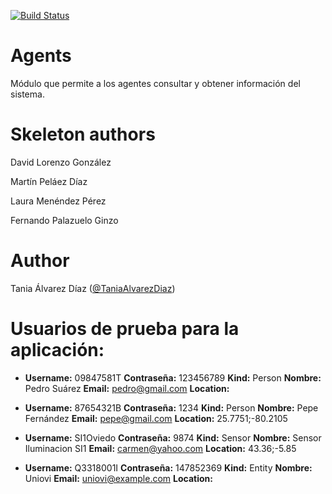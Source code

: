 [![Build Status](https://travis-ci.com/TaniaAlvarezDiaz/Agents.svg?token=ENc151Ahc3Y3oqzaSf7S&branch=master)](https://travis-ci.com/TaniaAlvarezDiaz/Agents)

# Agents
Módulo que permite a los agentes consultar y obtener información del sistema.

# Skeleton authors 
David Lorenzo González

Martín Peláez Díaz

Laura Menéndez Pérez

Fernando Palazuelo Ginzo

# Author
Tania Álvarez Díaz ([@TaniaAlvarezDiaz](https://github.com/TaniaAlvarezDiaz))

# Usuarios de prueba para la aplicación:

- **Username:** 09847581T
  **Contraseña:** 123456789
  **Kind:** Person
  **Nombre:** Pedro Suárez
  **Email:** pedro@gmail.com
  **Location:**
  
- **Username:** 87654321B
  **Contraseña:** 1234
  **Kind:** Person
  **Nombre:** Pepe Fernández
  **Email:** pepe@gmail.com
  **Location:** 25.7751;-80.2105
 
- **Username:** SI1Oviedo
  **Contraseña:** 9874
  **Kind:** Sensor
  **Nombre:** Sensor Iluminacion SI1
  **Email:** carmen@yahoo.com
  **Location:** 43.36;-5.85
  
- **Username:** Q3318001I
  **Contraseña:** 147852369
  **Kind:** Entity
  **Nombre:** Uniovi
  **Email:** uniovi@example.com
  **Location:** 

